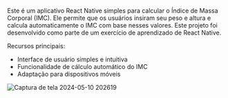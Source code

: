 Este é um aplicativo React Native simples para calcular o Índice de Massa Corporal (IMC). Ele permite que os usuários insiram seu peso e altura e calcula automaticamente o IMC com base nesses valores. Este projeto foi desenvolvido como parte de um exercício de aprendizado de React Native.

Recursos principais:
- Interface de usuário simples e intuitiva
- Funcionalidade de cálculo automático do IMC
- Adaptação para dispositivos móveis

![Captura de tela 2024-05-10 202619](https://github.com/felipexavier26/react-native-imc/assets/103685054/366a21f9-9f8a-46a3-89af-e0e2907be381)
